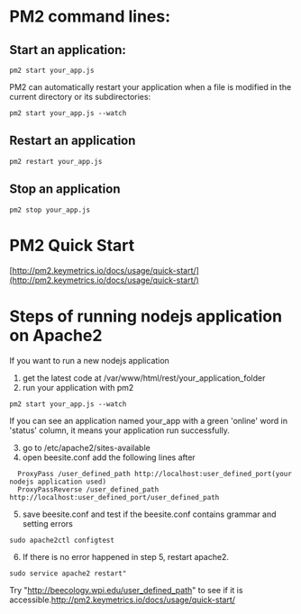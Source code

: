 # PM2 command lines:
## Start an application:
```
pm2 start your_app.js
```
PM2 can automatically restart your application when a file is modified in the current directory or its subdirectories:
```
pm2 start your_app.js --watch
```
## Restart an application 
```
pm2 restart your_app.js
```

## Stop an application 
```
pm2 stop your_app.js
```



# PM2 Quick Start

[http://pm2.keymetrics.io/docs/usage/quick-start/](http://pm2.keymetrics.io/docs/usage/quick-start/)


# Steps of running nodejs application on Apache2  
If you want to run a new nodejs application
1. get the latest code at /var/www/html/rest/your_application_folder
2. run your application with pm2
```
pm2 start your_app.js --watch
```
If you can see an application named your_app with a green 'online' word in 'status' column, it means your application run successfully.

3. go to /etc/apache2/sites-available
4. open beesite.conf
   add the following lines after </Proxy>
  ```
	ProxyPass /user_defined_path http://localhost:user_defined_port(your nodejs application used)
	ProxyPassReverse /user_defined_path http://localhost:user_defined_port/user_defined_path
  ```
5. save beesite.conf and test if the beesite.conf contains grammar and setting errors
  ```
  sudo apache2ctl configtest
  ```
6. If there is no error happened in step 5, restart apache2.
```
sudo service apache2 restart"
```

Try "http://beecology.wpi.edu/user_defined_path" to see if it is accessible.http://pm2.keymetrics.io/docs/usage/quick-start/
